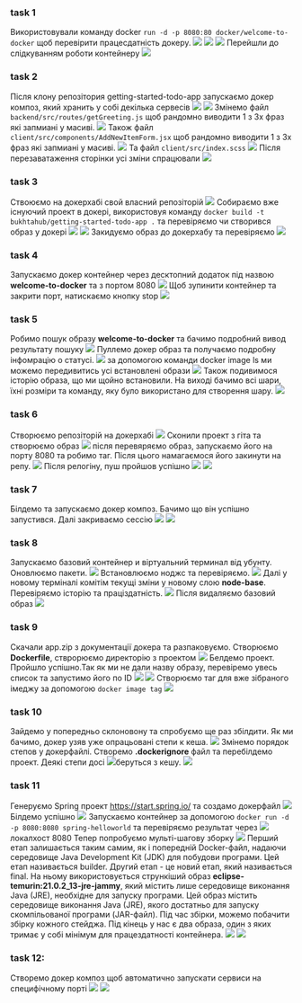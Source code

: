 ### task 1
Використовували команду docker `run -d -p 8080:80 docker/welcome-to-docker` щоб перевірити працесдатність докеру.
![](report/task_1_1.png)
![](report/task_1_2.png)
![](report/task_1_3.png)
Перейшли до слідкуванням роботи контейнеру
![](report/task_1_4.png)
### task 2
Після клону репозітория getting-started-todo-app запускаємо докер композ, який хранить у собі декілька сервесів
![](report/task_2_1.png)
![](report/task_2_2.png)
Змінемо файл `backend/src/routes/getGreeting.js` щоб рандомно виводити 1 з 3х фраз які запмиані у масиві.
![](report/task_2_3.png)
Також файл `client/src/components/AddNewItemForm.jsx` щоб рандомно виводити 1 з 3х фраз які запмиані у масиві.
![](report/task_2_4.png)
Та файл `client/src/index.scss`
![](report/task_2_5.png)
Після перезаватаження сторінки усі зміни спрацювали
![](report/task_2_6.png)
### task 3
Ствоюємо на докерхабі свой власний репозіторій
![](report/task_3_1.png)
Собираємо вже існуючий проект в докері, використовуя команду `docker build -t bukhtahub/getting-started-todo-app .` та перевіряємо чи створився образ у докері
![](report/task_3_2.png)
![](report/task_3_3.png)
Закидуємо образ до докерхабу та перевіряємо
![](report/task_3_4.png)
### task 4
Запускаємо докер контейнер через десктопний додаток під назвою **welcome-to-docker** та з портом 8080
![](report/task_4_1.png)
Щоб зупинити контейнер та закрити порт, натискаємо кнопку stop
![](report/task_4_2.png)
### task 5
Робимо пошук образу **welcome-to-docker** та бачимо подробний вивод результату пошуку
![](report/task_5_1.png)
Пуллемо докер образ та получаємо подробну інфомрацію о статусі.
![](report/task_5_2.png)
за допомогою команди docker image ls ми можемо передивитись усі встановлені образи
![](report/task_5_3.png)
Також подивимося історію образа, що ми щойно встановили. На виході бачимо всі шари, їхні розміри та команду, яку було використано для створення шару.
![](report/task_5_4.png)
### task 6
Створюємо репозіторій на докерхабі
![](report/task_6_1.png)
Сконили проект з гіта та створюємо образ
![](report/task_6_2.png)
після перевяряємо образ, запускаємо його на порту 8080 та робимо таг. Після цього намагаємося його закинути на репу.
![](report/task_6_3.png)
Після релогіну, пуш пройшов успішно
![](report/task_6_4.png)
![](report/task_6_5.png)
### task 7
Білдемо та запускаємо докер композ. Бачимо що він успішно запустився. Далі закриваємо сессію
![](report/task_7_1.png)
![](report/task_7_2.png)
### task 8
Запускаємо базовий контейнер и віртуальний терминал від убунту. Оновлюємо пакети.
![](report/task_8_1.png)
Встановлюємо ноджс та перевіряємо.
![](report/task_8_2.png)
Далі у новому терміналі комітім текущі зміни у новому слою **node-base**. Перевіряємо історію та праціздатність. 
![](report/task_8_3.png)
Після видаляємо базовий образ
![](report/task_8_4.png)
### task 9
Скачали app.zip з документації докера та разпаковуємо. Створюємо **Dockerfile**, стврорюємо директорію з проектом
![](report/task_9_1.png)
Белдемо проект. Пройшло успішно.Так як ми не дали назву образу, перевіремо увесь список та запустимо його по ID
![](report/task_9_2.png)
![](report/task_9_3.png)
Створюємо таг для вже зібраного імеджу за допомогою ``docker image tag``
![](report/task_9_4.png)
### task 10
Зайдемо у попередньо склоновону та спробуємо ще раз збілдити. Як ми бачимо, докер узяв уже опрацьовані степи к кеша.
![](report/task_10_1.png)
Змінемо порядок степов у докерфайлі. Створемо **.dockerignore** файл та перебілдемо проект. Деякі степи досі 
![](report/task_10_2.png)беруться з кешу.
![](report/task_10_3.png)
### task 11
Генеруємо Spring проект https://start.spring.io/ та создамо докерфайл
![](report/task_11_1.png)
Білдемо успішно
![](report/task_11_2.png)
Запускаємо контейнер за допомогою ``docker run -d -p 8080:8080 spring-helloworld`` та перевіряємо результат через 
![](report/task_11_3.png)локалхост 8080
Тепер попробуємо мульті-шагову зборку
![](report/task_11_4.png)
Перший етап залишається таким самим, як і попередній Docker-файл, надаючи середовище Java Development Kit (JDK) для побудови програми. Цей етап називається builder. 
Другий етап - це новий етап, який називається final. На ньому використовується стрункіший образ **eclipse-temurin:21.0.2_13-jre-jammy**, який містить лише середовище виконання Java (JRE), необхідне для запуску програми. Цей образ містить середовище виконання Java (JRE), якого достатньо для запуску скомпільованої програми (JAR-файл).
Під час збірки, можемо побачити збірку кожного стейджа. Під кінець у нас є два образа, один з яких тримає у собі мінімум для працездатності контейнера.
![](report/task_11_5.png)
![](report/task_11_6.png)
### task 12:
Створемо докер композ щоб автоматично запускати сервиси на специфічному порті
![](report/task_12_1.png)
![](report/task_12_2.png)